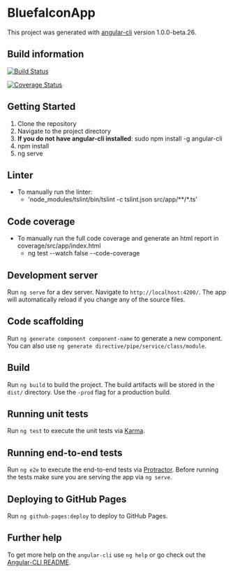 # BluefalconApp

This project was generated with [angular-cli](https://github.com/angular/angular-cli) version 1.0.0-beta.26.

## Build information
[![Build Status](https://travis-ci.org/chopchopmasteronion/bluefalcon.svg?branch=master)](https://travis-ci.org/chopchopmasteronion/bluefalcon)

[![Coverage Status](https://coveralls.io/repos/github/chopchopmasteronion/bluefalcon/badge.svg?branch=master)](https://coveralls.io/github/chopchopmasteronion/bluefalcon?branch=master)

## Getting Started

1. Clone the repository
2. Navigate to the project directory
3. **If you do not have angular-cli installed**: sudo npm install -g angular-cli
4. npm install
5. ng serve

## Linter

- To manually run the linter:
  - 'node_modules/tslint/bin/tslint -c tslint.json src/app/**/*.ts'

## Code coverage
- To manually run the full code coverage and generate an html report in coverage/src/app/index.html
  - ng test --watch false --code-coverage

## Development server
Run `ng serve` for a dev server. Navigate to `http://localhost:4200/`. The app will automatically reload if you change any of the source files.

## Code scaffolding

Run `ng generate component component-name` to generate a new component. You can also use `ng generate directive/pipe/service/class/module`.

## Build

Run `ng build` to build the project. The build artifacts will be stored in the `dist/` directory. Use the `-prod` flag for a production build.

## Running unit tests

Run `ng test` to execute the unit tests via [Karma](https://karma-runner.github.io).

## Running end-to-end tests

Run `ng e2e` to execute the end-to-end tests via [Protractor](http://www.protractortest.org/).
Before running the tests make sure you are serving the app via `ng serve`.

## Deploying to GitHub Pages

Run `ng github-pages:deploy` to deploy to GitHub Pages.

## Further help

To get more help on the `angular-cli` use `ng help` or go check out the [Angular-CLI README](https://github.com/angular/angular-cli/blob/master/README.md).
